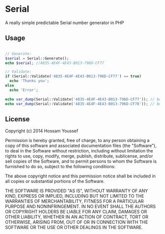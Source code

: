 Serial
======

A really simple predictable Serial number generator in PHP 

## Usage

```php

// Generate:
$serial = Serial::Generate();
echo $serial; //4835-4E4F-4E43-B013-796D-CF77

// Validate:
if (Serial::Validate('4835-4E4F-4E43-B013-796D-CF77') == true)
  echo 'Thanks you';
else
  echo 'Error';
  
echo var_dump(Serial::Validate('4835-4E4F-4E43-B013-796D-CF77')); // bool(true)
echo var_dump(Serial::Validate('4835-4E4F-4E43-B013-796D-CF78')); // bool(false)
```

## License
Copyright (c) 2014 Hossam Youssef

Permission is hereby granted, free of charge, to any person obtaining a copy
of this software and associated documentation files (the "Software"), to deal
in the Software without restriction, including without limitation the rights
to use, copy, modify, merge, publish, distribute, sublicense, and/or sell
copies of the Software, and to permit persons to whom the Software is
furnished to do so, subject to the following conditions:

The above copyright notice and this permission notice shall be included in all
copies or substantial portions of the Software.

THE SOFTWARE IS PROVIDED "AS IS", WITHOUT WARRANTY OF ANY KIND, EXPRESS OR
IMPLIED, INCLUDING BUT NOT LIMITED TO THE WARRANTIES OF MERCHANTABILITY,
FITNESS FOR A PARTICULAR PURPOSE AND NONINFRINGEMENT. IN NO EVENT SHALL THE
AUTHORS OR COPYRIGHT HOLDERS BE LIABLE FOR ANY CLAIM, DAMAGES OR OTHER
LIABILITY, WHETHER IN AN ACTION OF CONTRACT, TORT OR OTHERWISE, ARISING FROM,
OUT OF OR IN CONNECTION WITH THE SOFTWARE OR THE USE OR OTHER DEALINGS IN THE
SOFTWARE.
